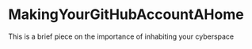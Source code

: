 # MakingYourGitHubAccountAHome
This is a brief piece on the importance of inhabiting your cyberspace